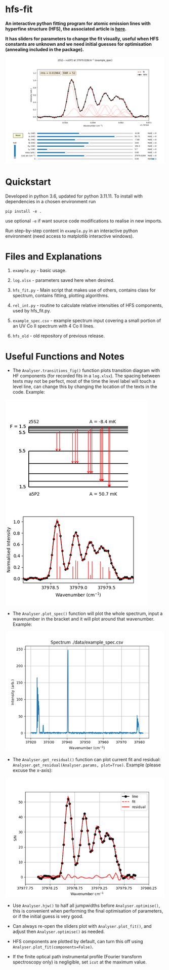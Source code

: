 # hfs-fit
**An interactive python fitting program for atomic emission lines with hyperfine structure (HFS), the associated article is [here](https://doi.org/10.3847/1538-4365/abbdf8).**

**It has sliders for parameters to change the fit visually, useful when HFS constants are unknown and we need initial guesses for optimisation (annealing included in the package).**


<img src="/data/z5S2---a5P2 (example_spec).png">

# Quickstart

Developed in python 3.6, updated for python 3.11.11. To install with dependencies in a chosen environment run 
```
pip install -e .
```
use optional `-e` if want source code modifications to realise in new imports.

Run step-by-step content in `example.py` in an interactive python environment (need access to matplotlib interactive windows).

# Files and Explanations

1) `example.py` - basic usage.

2) `log.xlsx` - parameters saved here when desired.

3) `hfs_fit.py` - Main script that makes use of others, contains class for spectrum, contains fitting, plotting algorithms.

4) `rel_int.py` - routine to calculate relative intensities of HFS components, used by hfs_fit.py.

5) `example_spec.csv` - example spectrum input covering a small portion of an UV Co II spectrum with 4 Co II lines.

6) `hfs_old` - old repository of previous release.

# Useful Functions and Notes

- The `Analyser.transitions_fig()` function plots transition diagram with HF components (for recorded fits in a `log.xlsx`). The spacing between texts may not be perfect, most of the time the level label will touch a level line, can change this by changing the location of the texts in the code. Example:
<img src="/data/z5S2---a5P2 (example_spec) diagram.png">

- The `Analyser.plot_spec()` function will plot the whole spectrum, input a wavenumber in the bracket and it will plot around that wavenumber. Example:
<img src="/data/spec_plot.png">

- The `Analyser.get_residual()` function can plot current fit and residual: `Analyser.get_residual(Analyser.params, plot=True)`. Example (please excuse the x-axis):
<img src="/data/residual_plot.png">

- Use `Analyser.hjw()` to half all jumpwidths before `Analyser.optimise()`, this is convenient when performing the final optimisation of parameters, or if the initial guess is very good.

- Can always re-open the sliders plot with `Analyser.plot_fit()`, and adjust then `Analyser.optimise()` as needed.

- HFS components are plotted by default, can turn this off using `Analyser.plot_fit(components=False)`.

- If the finite optical path instrumental profile (Fourier transform spectroscopy only) is negligible, set `icut` at the maximum value.